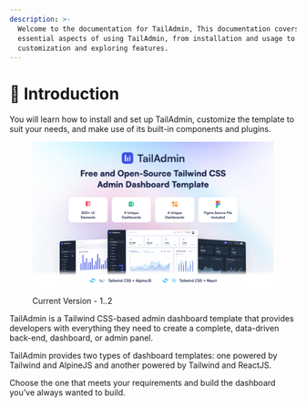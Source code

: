 ```yaml
---
description: >-
  Welcome to the documentation for TailAdmin, This documentation covers all the
  essential aspects of using TailAdmin, from installation and usage to
  customization and exploring features.
---
```


# 👋 Introduction

You will learn how to install and set up TailAdmin, customize the template to suit your needs, and make use of its built-in components and plugins.

<figure><img src=".gitbook/assets/Image 7.png" alt=""><figcaption><p>Current Version - 1..2</p></figcaption></figure>

TailAdmin is a Tailwind CSS-based admin dashboard template that provides developers with everything they need to create a complete, data-driven back-end, dashboard, or admin panel.&#x20;

TailAdmin provides two types of dashboard templates: one powered by Tailwind and AlpineJS and another powered by Tailwind and ReactJS.

Choose the one that meets your requirements and build the dashboard you’ve always wanted to build.
